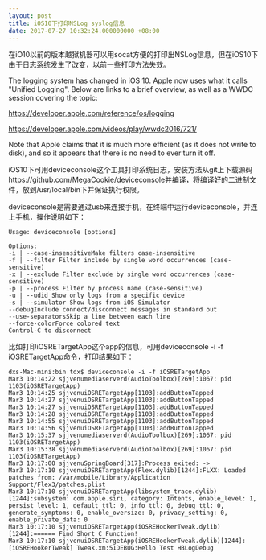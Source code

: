 ```yaml
---
layout: post
title: iOS10下打印NSLog syslog信息
date: 2017-07-27 10:32:24.000000000 +08:00
---
```


在iO10以前的版本越狱机器可以用socat方便的打印出NSLog信息，但在iOS10下由于日志系统发生了改变，以前一些打印方法失效。

The logging system has changed in iOS 10. Apple now uses what it calls "Unified Logging". Below are links to a brief overview, as well as a WWDC session covering the topic:

https://developer.apple.com/reference/os/logging

https://developer.apple.com/videos/play/wwdc2016/721/

Note that Apple claims that it is much more efficient (as it does not write to disk), and so it appears that there is no need to ever turn it off.



iOS10下可用deviceconsole这个工具打印系统日志，安装方法从git上下载源码https://github.com/MegaCookie/deviceconsole并编译，将编译好的二进制文件，放到/usr/local/bin下并保证执行权限。

deviceconsole是需要通过usb来连接手机，在终端中运行deviceconsole，并连上手机，操作说明如下：

```
Usage: deviceconsole [options]

Options:
-i | --case-insensitiveMake filters case-insensitive
-f | --filter Filter include by single word occurrences (case-sensitive)
-x | --exclude Filter exclude by single word occurrences (case-sensitive)
-p | --process Filter by process name (case-sensitive)
-u | --udid Show only logs from a specific device
-s | --simulator Show logs from iOS Simulator
--debugInclude connect/disconnect messages in standard out
--use-separatorsSkip a line between each line
--force-colorForce colored text
Control-C to disconnect

```

比如打印iOSRETargetApp这个app的信息，可用deviceconsole -i -f iOSRETargetApp命令，打印结果如下：

```
dxs-Mac-mini:bin tdx$ deviceconsole -i -f iOSRETargetApp
Mar3 10:14:22 sjjvenumediaserverd(AudioToolbox)[269]:1067: pid 1103(iOSRETargetApp)
Mar3 10:14:25 sjjvenuiOSRETargetApp[1103]:addButtonTapped
Mar3 10:14:27 sjjvenuiOSRETargetApp[1103]:addButtonTapped
Mar3 10:14:27 sjjvenuiOSRETargetApp[1103]:addButtonTapped
Mar3 10:14:28 sjjvenuiOSRETargetApp[1103]:addButtonTapped
Mar3 10:14:55 sjjvenuiOSRETargetApp[1103]:addButtonTapped
Mar3 10:14:56 sjjvenuiOSRETargetApp[1103]:addButtonTapped
Mar3 10:15:37 sjjvenumediaserverd(AudioToolbox)[269]:1067: pid 1103(iOSRETargetApp)
Mar3 10:15:38 sjjvenumediaserverd(AudioToolbox)[269]:1067: pid 1103(iOSRETargetApp)
Mar3 10:17:00 sjjvenuSpringBoard[317]:Process exited: ->
Mar3 10:17:10 sjjvenuiOSRETargetApp(Flex.dylib)[1244]:FLXX: Loaded patches from: /var/mobile/Library/Application Support/Flex3/patches.plist
Mar3 10:17:10 sjjvenuiOSRETargetApp(libsystem_trace.dylib)[1244]:subsystem: com.apple.siri, category: Intents, enable_level: 1, persist_level: 1, default_ttl: 0, info_ttl: 0, debug_ttl: 0, generate_symptoms: 0, enable_oversize: 0, privacy_setting: 0, enable_private_data: 0
Mar3 10:17:10 sjjvenuiOSRETargetApp(iOSREHookerTweak.dylib)[1244]:====== Find Short C Function!
Mar3 10:17:10 sjjvenuiOSRETargetApp(iOSREHookerTweak.dylib)[1244]:[iOSREHookerTweak] Tweak.xm:51DEBUG:Hello Test HBLogDebug
```
